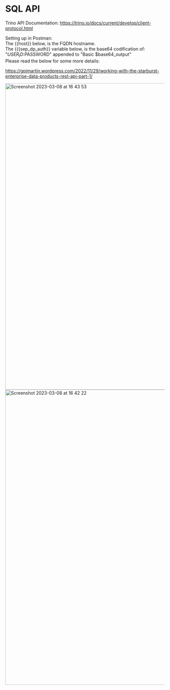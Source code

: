 # SQL API

Trino API Documentation:
https://trino.io/docs/current/develop/client-protocol.html </br>

Setting up in Postman:</br>
The {{host}} below, is the FQDN hostname.</br>
The {{{sep_dp_auth}} variable below, is the base64 codification of: "$USER_ID:$PASSWORD" appended to "Basic $base64_output"</br>
Please read the below for some more details:</br>

https://gpjmartin.wordpress.com/2022/11/29/working-with-the-starburst-enterprise-data-products-rest-api-part-1/


<img width="966" alt="Screenshot 2023-03-08 at 16 43 53" src="https://user-images.githubusercontent.com/21335020/223775234-b7981d68-dbda-4a38-81a6-64226991c4c0.png">


<img width="931" alt="Screenshot 2023-03-08 at 16 42 22" src="https://user-images.githubusercontent.com/21335020/223775324-5a81795e-5c44-4cbf-97a6-0d2501b9f3c3.png">
